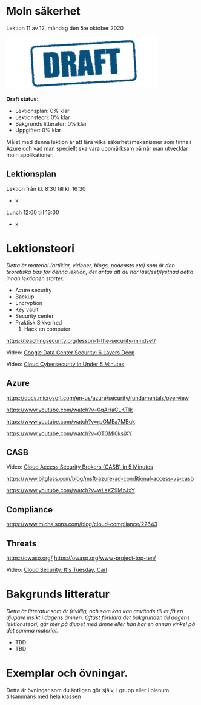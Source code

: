 # Moln säkerhet

Lektion 11 av 12, måndag den 5:e oktober 2020

![Draft](/assets/images/draft.png)

**Draft status**:

* Lektionsplan: 0% klar
* Lektionsteori: 0% klar
* Bakgrunds litteratur: 0% klar
* Uppgifter: 0% klar

Målet med denna lektion är att lära vilka säkerhetsmekanismer som finns i Azure och vad man speciellt ska vara uppmärksam på när man utvecklar moln applikationer.

## Lektionsplan
Lektion från kl. 8:30 till kl. 16:30

* x

Lunch 12:00 till 13:00

* x

# Lektionsteori
*Detta är material (artiklar, videoer, blogs, podcasts etc) som är den teoretiska bas för denna lektion, det antas att du har läst/set/lystnad detta innan lektionen starter.*

* Azure security
* Backup
* Encryption
* Key vault
* Security center
* Praktisk Sikkerhed
  1. Hack en computer



https://teachingsecurity.org/lesson-1-the-security-mindset/


Video: [Google Data Center Security: 6 Layers Deep](https://www.youtube.com/watch?v=kd33UVZhnAA)

Video: [Cloud Cybersecurity in Under 5 Minutes](https://www.youtube.com/watch?v=k2684fuzHLs)

## Azure

https://docs.microsoft.com/en-us/azure/security/fundamentals/overview

https://www.youtube.com/watch?v=0qAHaCLKTIk

https://www.youtube.com/watch?v=rpOMEa7MBqk

https://www.youtube.com/watch?v=OTGMi0ksjXY

## CASB

Video: [Cloud Access Security Brokers (CASB) in 5 Minutes](https://www.youtube.com/watch?v=qhAC--N6b8w)

https://www.bitglass.com/blog/msft-azure-ad-conditional-access-vs-casb

https://www.youtube.com/watch?v=wLsXZ9MzJxY

## Compliance

https://www.michalsons.com/blog/cloud-compliance/22643

## Threats

https://owasp.org/
https://owasp.org/www-project-top-ten/

Video: [Cloud Security: It's Tuesday, Carl](https://www.youtube.com/watch?v=NI-plwor2Xw)

# Bakgrunds litteratur

*Detta är litteratur som är frivillig, och som kan kan används till at få en djupare insikt i dagens ämnen. Oftast förklara det bakgrunden till dagens lektionsteori, går mer på djupet med ämne eller han har en annan vinkel på det samma material.*

* TBD
* TBD

# Exemplar och övningar. 

Detta är övningar som du äntligen gör själv, i grupp eller i plenum tillsammans med hela klassen